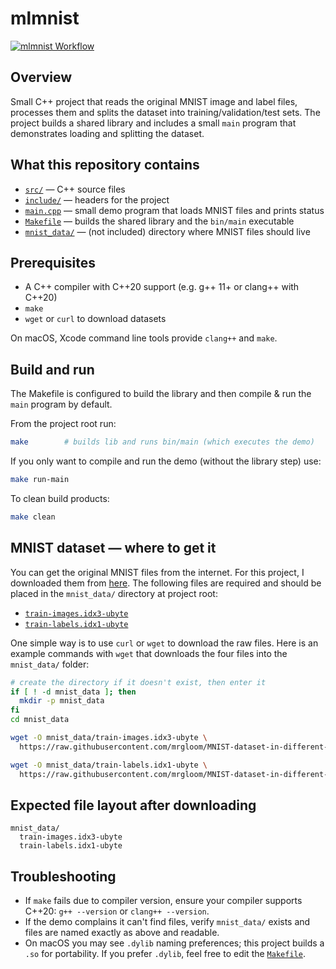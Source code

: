 # mlmnist
[![mlmnist Workflow](https://github.com/rosericazondekon/mlmnist/actions/workflows/ci.yml/badge.svg)](https://github.com/rosericazondekon/mlmnist/actions/workflows/ci.yml)

## Overview
Small C++ project that reads the original MNIST image and label files, processes them and splits the dataset into training/validation/test sets. The project builds a shared library and includes a small `main` program that demonstrates loading and splitting the dataset.

## What this repository contains
- [`src/`](./src/) — C++ source files
- [`include/`](./include/) — headers for the project
- [`main.cpp`](./main.cpp) — small demo program that loads MNIST files and prints status
- [`Makefile`](./Makefile) — builds the shared library and the `bin/main` executable
- [`mnist_data/`](./mnist_data/) — (not included) directory where MNIST files should live

## Prerequisites
- A C++ compiler with C++20 support (e.g. g++ 11+ or clang++ with C++20)
- `make`
- `wget` or `curl` to download datasets

On macOS, Xcode command line tools provide `clang++` and `make`.

## Build and run
The Makefile is configured to build the library and then compile & run the `main` program by default.

From the project root run:

```bash
make        # builds lib and runs bin/main (which executes the demo)
```

If you only want to compile and run the demo (without the library step) use:

```bash
make run-main
```

To clean build products:

```bash
make clean
```

## MNIST dataset — where to get it
You can get the original MNIST files from the internet. For this project, I downloaded them from [here](https://github.com/mrgloom/MNIST-dataset-in-different-formats/tree/master/data/Original%20dataset). The following files are required and should be placed in the `mnist_data/` directory at project root:

- [`train-images.idx3-ubyte`](https://raw.githubusercontent.com/mrgloom/MNIST-dataset-in-different-formats/master/data/Original%20dataset/train-images.idx3-ubyte)
- [`train-labels.idx1-ubyte`](https://raw.githubusercontent.com/mrgloom/MNIST-dataset-in-different-formats/master/data/Original%20dataset/train-labels.idx1-ubyte)

One simple way is to use `curl` or `wget` to download the raw files. 
Here is an example commands with `wget` that downloads the four files into the `mnist_data/` folder:

```bash
# create the directory if it doesn't exist, then enter it
if [ ! -d mnist_data ]; then
  mkdir -p mnist_data
fi
cd mnist_data

wget -O mnist_data/train-images.idx3-ubyte \
  https://raw.githubusercontent.com/mrgloom/MNIST-dataset-in-different-formats/master/data/Original%20dataset/train-images.idx3-ubyte

wget -O mnist_data/train-labels.idx1-ubyte \
  https://raw.githubusercontent.com/mrgloom/MNIST-dataset-in-different-formats/master/data/Original%20dataset/train-labels.idx1-ubyte
```

## Expected file layout after downloading

```
mnist_data/
  train-images.idx3-ubyte
  train-labels.idx1-ubyte
```

## Troubleshooting
- If `make` fails due to compiler version, ensure your compiler supports C++20: `g++ --version` or `clang++ --version`.
- If the demo complains it can't find files, verify `mnist_data/` exists and files are named exactly as above and readable.
- On macOS you may see `.dylib` naming preferences; this project builds a `.so` for portability. If you prefer `.dylib`, feel free to edit the [`Makefile`](./Makefile).

